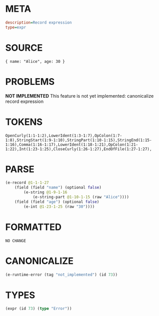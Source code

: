 # META
~~~ini
description=Record expression
type=expr
~~~
# SOURCE
~~~roc
{ name: "Alice", age: 30 }
~~~
# PROBLEMS
**NOT IMPLEMENTED**
This feature is not yet implemented: canonicalize record expression

# TOKENS
~~~zig
OpenCurly(1:1-1:2),LowerIdent(1:3-1:7),OpColon(1:7-1:8),StringStart(1:9-1:10),StringPart(1:10-1:15),StringEnd(1:15-1:16),Comma(1:16-1:17),LowerIdent(1:18-1:21),OpColon(1:21-1:22),Int(1:23-1:25),CloseCurly(1:26-1:27),EndOfFile(1:27-1:27),
~~~
# PARSE
~~~clojure
(e-record @1-1-1-27
	(field (field "name") (optional false)
		(e-string @1-9-1-16
			(e-string-part @1-10-1-15 (raw "Alice"))))
	(field (field "age") (optional false)
		(e-int @1-23-1-25 (raw "30"))))
~~~
# FORMATTED
~~~roc
NO CHANGE
~~~
# CANONICALIZE
~~~clojure
(e-runtime-error (tag "not_implemented") (id 73))
~~~
# TYPES
~~~clojure
(expr (id 73) (type "Error"))
~~~